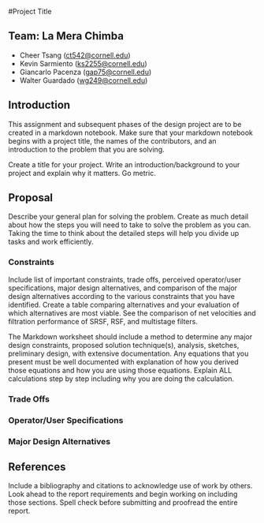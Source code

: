 #Project Title

## Team: La Mera Chimba
- Cheer Tsang (ct542@cornell.edu)
- Kevin Sarmiento (ks2255@cornell.edu)
- Giancarlo Pacenza (gap75@cornell.edu)
- Walter Guardado (wg249@cornell.edu)

## Introduction

This assignment and subsequent phases of the design project are to be created in a markdown notebook. Make sure that your markdown notebook begins with a project title, the names of the contributors, and an introduction to the problem that you are solving.

Create a title for your project.
Write an introduction/background to your project and explain why it matters.
Go metric.

## Proposal

Describe your general plan for solving the problem. Create as much detail about how the steps you will need to take to solve the problem as you can. Taking the time to think about the detailed steps will help you divide up tasks and work efficiently.

### Constraints

Include list of important constraints, trade offs, perceived operator/user specifications, major design alternatives, and comparison of the major design alternatives according to the various constraints that you have identified.
Create a table comparing alternatives and your evaluation of which alternatives are most viable. See the comparison of net velocities and filtration performance of SRSF, RSF, and multistage filters.

The Markdown worksheet should include a method to determine any major design constraints, proposed solution technique(s), analysis, sketches, preliminary design, with extensive documentation. Any equations that you present must be well documented with explanation of how you derived those equations and how you are using those equations.
Explain ALL calculations step by step including why you are doing the calculation.

### Trade Offs

### Operator/User Specifications

### Major Design Alternatives



## References

Include a bibliography and citations to acknowledge use of work by others.
Look ahead to the report requirements and begin working on including those sections.
Spell check before submitting and proofread the entire report.
